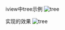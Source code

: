 iview中tree示例
![tree](https://user-gold-cdn.xitu.io/2019/3/28/169c4b077e168586?w=780&h=1074&f=png&s=451801)

实现的效果
![tree](https://user-gold-cdn.xitu.io/2019/3/28/169c4b0cab49f27b?w=752&h=780&f=png&s=420056)
